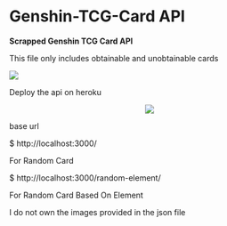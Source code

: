 <p align=centre>
  
  # Genshin-TCG-Card API
  <p><b>Scrapped Genshin TCG Card API</b></p>
  <p>This file only includes obtainable and unobtainable cards</p>
  <a href="https://genshin-impact.fandom.com/wiki/Character_Card/Gallery"><img src="https://dailymetadose.com/wp-content/uploads/2022/12/genshin-impact-genius-invokation-tcg-all-action-cards-tierlist-cover.jpg" border="0">     </a>
  </br>
  <p>Deploy the api on heroku</p>
  <p align="center">
  <a href="https://heroku.com/deploy?template=https://github.com/NemasisDarkX/Play-api"><img src="https://img.shields.io/badge/heroku-9d7acc?style=for-the-badge&logo=heroku&logoColor=430098"></a>
</p>
<p>base url</p>
$ http://localhost:3000/
<p>For Random Card</p>
$ http://localhost:3000/random-element/<element_name_here>
<p>For Random Card Based On Element</p>



  <p>I do not own the images provided in the json file</p>
